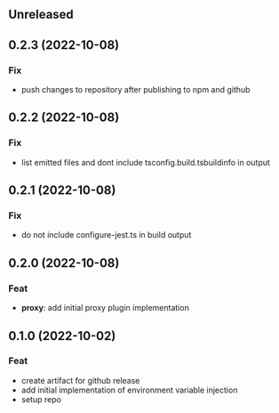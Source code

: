 ## Unreleased

## 0.2.3 (2022-10-08)

### Fix

- push changes to repository after publishing to npm and github

## 0.2.2 (2022-10-08)

### Fix

- list emitted files and dont include tsconfig.build.tsbuildinfo in output

## 0.2.1 (2022-10-08)

### Fix

- do not include configure-jest.ts in build output

## 0.2.0 (2022-10-08)

### Feat

- **proxy**: add initial proxy plugin implementation

## 0.1.0 (2022-10-02)

### Feat

- create artifact for github release
- add initial implementation of environment variable injection
- setup repo
